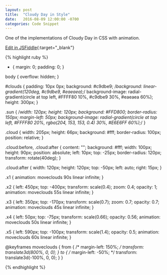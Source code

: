 ```yaml
---
layout: post
title:  "Cloudy Day in Style"
date:   2016-08-09 12:00:00 -0700
categories: Code Snippet
---
```


One of the implementations of Cloudy Day in CSS with animation.

<div>
<script async src="//jsfiddle.net/alirokni/re455sdm/embed/result/"></script>
</div>

[Edit in JSFiddle][jsfiddle]{:target="_blank"}

{% highlight ruby %}
<!-- HTML -->
<div id="clouds">
  <div class="sun"></div>
  <div class="cloud x1"></div>
  <div class="cloud x2"></div>
  <div class="cloud x3"></div>
  <div class="cloud x4"></div>
  <div class="cloud x5"></div>
</div>

<!-- CSS -->
* {
  margin: 0;
  padding: 0;
}

body {
  overflow: hidden;
}

#clouds {
  padding: 10px 0px;
  background: #c9dbe9;
  /*background: linear-gradient(120deg, #c9dbe9, #eaeaea);*/
  background-image: radial-gradient(circle at top left, #FFFF80 10%, #c9dbe9 30%, #eaeaea 60%);
  height: 300px;
}

.sun {
  /*width: 120px;
  height: 120px;
  background: #FFD800;
  border-radius: 150px;
  margin-left: 50px;
  background-image: radial-gradient(circle at top left, #FFFF80 20%, rgba(204, 153, 153, 0.4) 30%, #E6E6FF 60%);*/
}

.cloud {
  width: 205px;
  height: 66px;
  background: #fff;
  border-radius: 100px;
  position: relative;
}

.cloud:before,
.cloud:after {
  content: "";
  background: #fff;
  width: 100px;
  height: 90px;
  position: absolute;
  left: 10px;
  top: -25px;
  border-radius: 120px;
  transform: rotate(40deg);
}

.cloud:after {
  width: 120px;
  height: 120px;
  top: -50px;
  left: auto;
  right: 15px;
}

.x1 {
  animation: moveclouds 90s linear infinite;
}

.x2 {
  left: 450px;
  top: -400px;
  transform: scale(0.4);
  zoom: 0.4;
  opacity: 1;
  animation: moveclouds 55s linear infinite;
}

.x3 {
  left: 350px;
  top: -170px;
  transform: scale(0.7);
  zoom: 0.7;
  opacity: 0.7;
  animation: moveclouds 45s linear infinite;
}

.x4 {
  left: 50px;
  top: -75px;
  transform: scale(0.66);
  opacity: 0.56;
  animation: moveclouds 50s linear infinite;
}

.x5 {
  left: 590px;
  top: -100px;
  transform: scale(1.4);
  opacity: 0.5;
  animation: moveclouds 60s linear infinite;
}

@keyframes moveclouds {
  from {
    /* margin-left: 150%; */
    transform: translate3d(800%, 0, 0);
  }
  to {
    /* margin-left: -50%; */
    transform: translate3d(-100%, 0, 0);
  }
}


{% endhighlight %}


[jsfiddle]: https://jsfiddle.net/alirokni/re455sdm/
